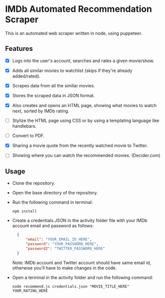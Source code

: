 # IMDb Automated Recommendation Scraper

This is an automated web scraper written in node, using puppeteer.

## Features

* [x] Logs into the user's account, searches and rates a given movie/show.
  
* [x] Adds all similar movies to watchlist (skips if they're already added/rated).
  
* [x] Scrapes data from all the similar movies.

* [x] Stores the scraped data in JSON format.
  
* [x] Also creates and opens an HTML page, showing what movies to watch next, sorted by IMDb rating.
  
* [ ] Stylize the HTML page using CSS or by using a templating language like handlebars.
  
* [ ] Convert to PDF.
  
* [x] Sharing a movie quote from the recently watched movie to Twitter.
  
* [ ] Showing where you can watch the recommended movies. (Decider.com)

## Usage

* Clone the repository.

* Open the base directory of the repository.

* Run the following command in terminal:

  ```node
  npm install
  ```

* Create a credentials.JSON in the activity folder file with your IMDb account email and password as follows:
  
  ```json
    {
        "email": "YOUR_EMAIL_ID_HERE",
        "password": "YOUR_PASSWORD_HERE",
        "password2": "TWITTER_PASSWORD_HERE"
    }
  ```

  Note: IMDb account and Twitter account should have same email id, otherwise you'll have to make changes in the code.

* Open a terminal in the activity folder and run the following command:

  ```node
  node recommend.js credentials.json "MOVIE_TITLE_HERE" YOUR_RATING_HERE
  
  ```
